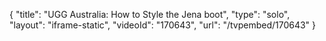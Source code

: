 {
    "title": "UGG Australia: How to Style the Jena boot",
    "type": "solo",
    "layout": "iframe-static",
    "videoId": "170643",
    "url": "\/tvpembed\/170643"
}